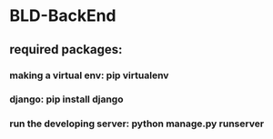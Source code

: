 # BLD-BackEnd
## required packages:
### making a virtual env: pip virtualenv <name-of-virtual-environment>
### django: pip install django
### run the developing server: python manage.py runserver 
